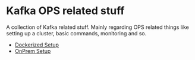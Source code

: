 # Kafka OPS related stuff

A collection of Kafka related stuff.
Mainly regarding OPS related things like setting up a cluster, basic commands, monitoring and so.

  * [ Dockerized Setup](readme_docker.md)
  * [ OnPrem Setup](readme_onprem.md)



